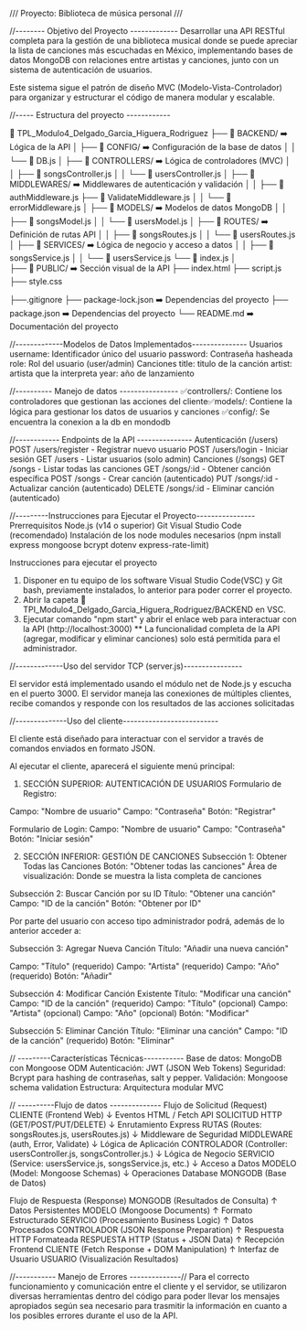 /// Proyecto: Biblioteca de música personal ///

//--------  Objetivo del Proyecto  -------------
Desarrollar una API RESTful completa para la gestión de una biblioteca musical donde se puede apreciar la lista de canciones más escuchadas en México, implementando bases de datos MongoDB con relaciones entre artistas y canciones, junto con un sistema de autenticación de usuarios.

Este sistema sigue el patrón de diseño MVC (Modelo-Vista-Controlador) para organizar y estructurar el código de manera modular y escalable. 

//-----  Estructura del proyecto ------------

📂 TPL_Modulo4_Delgado_Garcia_Higuera_Rodriguez
├── 📂 BACKEND/              ➡️ Lógica de la API
│   ├── 📂 CONFIG/           ➡️ Configuración de la base de datos
│   │   └── 📃 DB.js
│   ├── 📂 CONTROLLERS/      ➡️ Lógica de controladores (MVC)
│   │   ├── 📃 songsController.js
│   │   └── 📃 usersController.js
│   ├── 📂 MIDDLEWARES/      ➡️ Middlewares de autenticación y validación
│   │   ├── 📃 authMiddleware.js
        ├── 📃 ValidateMiddleware.js
│   │   └── 📃 errorMiddleware.js
│   ├── 📂 MODELS/           ➡️ Modelos de datos MongoDB
│   │   ├── 📃 songsModel.js
│   │   └── 📃 usersModel.js
│   ├── 📂 ROUTES/           ➡️ Definición de rutas API
│   │   ├── 📃 songsRoutes.js
│   │   └── 📃 usersRoutes.js
│   ├── 📂 SERVICES/         ➡️ Lógica de negocio y acceso a datos
│   │   ├── 📃 songsService.js
│   │   └── 📃 usersService.js
        └── 📃 index.js 
│           
├── 📂 PUBLIC/               ➡️ Sección visual de la API
    ├── ​​index.html
    ├── ​​script.js
    ├── ​​style.css

├──.gitignore
├── ​​package-lock.json ​➡️​ Dependencias del proyecto
├── ​​package.json ​➡️​ Dependencias del proyecto
└── ​​README.md ➡️​ Documentación del proyecto

//-------------Modelos de Datos Implementados---------------
Usuarios
username: Identificador único del usuario
password: Contraseña hasheada
role: Rol del usuario (user/admin)
Canciones
title: titulo de la canción
artist: artista que la interpreta
year: año de lanzamiento

//---------- ​Manejo de datos​​​ ----------------
✅​controllers/: Contiene los controladores que gestionan las acciones del cliente 
​​​✅​models/: Contiene la lógica para gestionar los datos de usuarios y canciones
​​​✅​config/: Se encuentra la conexion a la db en mondodb

//------------  Endpoints de la API ---------------
Autenticación (/users)
POST /users/register - Registrar nuevo usuario
POST /users/login - Iniciar sesión
GET /users - Listar usuarios (solo admin)
Canciones (/songs)
GET /songs - Listar todas las canciones
GET /songs/:id - Obtener canción específica
POST /songs - Crear canción (autenticado)
PUT /songs/:id - Actualizar canción (autenticado)
DELETE /songs/:id - Eliminar canción (autenticado)


//---------Instrucciones para Ejecutar el Proyecto----------------
Prerrequisitos
Node.js (v14 o superior)
Git
Visual Studio Code (recomendado)
Instalación de los node modules necesarios (npm install express mongoose bcrypt dotenv express-rate-limit)

Instrucciones para ejecutar el proyecto​​​
1. Disponer en tu equipo de los software Visual Studio Code(VSC) y Git bash, previamente instalados, lo anterior para poder correr el proyecto.
2. Abrir la capeta 📂 TPI_Modulo4_Delgado_Garcia_Higuera_Rodriguez/BACKEND en VSC.
3. Ejecutar comando "npm start" y abrir el enlace web para interactuar con la API (http://localhost:3000)
** La funcionalidad completa de la API (agregar, modificar y eliminar canciones) solo está permitida para el administrador. 


//-------------Uso del servidor TCP (server.js)----------------

El servidor está implementado usando el módulo net de Node.js y escucha en el puerto 3000. El servidor maneja las conexiones de múltiples clientes, recibe comandos y responde con los resultados de las acciones solicitadas

//--------------Uso del cliente--------------------------

El cliente está diseñado para interactuar con el servidor a través de comandos enviados en formato JSON.

Al ejecutar el cliente, aparecerá el siguiente menú principal:

1. SECCIÓN SUPERIOR: AUTENTICACIÓN DE USUARIOS
Formulario de Registro:

Campo: "Nombre de usuario"
Campo: "Contraseña"
Botón: "Registrar"

Formulario de Login:
Campo: "Nombre de usuario"
Campo: "Contraseña"
Botón: "Iniciar sesión"

2. SECCIÓN INFERIOR: GESTIÓN DE CANCIONES 
Subsección 1: Obtener Todas las Canciones
Botón: "Obtener todas las canciones"
Área de visualización: Donde se muestra la lista completa de canciones

Subsección 2: Buscar Canción por su ID
Título: "Obtener una canción"
Campo: "ID de la canción"
Botón: "Obtener por ID"

Por parte del usuario con acceso tipo administrador podrá, además de lo anterior acceder a:

Subsección 3: Agregar Nueva Canción
Título: "Añadir una nueva canción"

Campo: "Título" (requerido)
Campo: "Artista" (requerido)
Campo: "Año" (requerido)
Botón: "Añadir"

Subsección 4: Modificar Canción Existente
Título: "Modificar una canción"
Campo: "ID de la canción" (requerido)
Campo: "Título" (opcional)
Campo: "Artista" (opcional)
Campo: "Año" (opcional)
Botón: "Modificar"

Subsección 5: Eliminar Canción
Título: "Eliminar una canción"
Campo: "ID de la canción" (requerido)
Botón: "Eliminar"

// ---------Características Técnicas-----------
Base de datos: MongoDB con Mongoose ODM
Autenticación: JWT (JSON Web Tokens)
Seguridad: Bcrypt para hashing de contraseñas, salt y pepper.
Validación: Mongoose schema validation
Estructura: Arquitectura modular MVC


// ----------Flujo de datos --------------
Flujo de Solicitud (Request)
CLIENTE (Frontend Web) 
    ↓ Eventos HTML / Fetch API
 SOLICITUD HTTP (GET/POST/PUT/DELETE)
    ↓ Enrutamiento Express
RUTAS (Routes: songsRoutes.js, usersRoutes.js)
    ↓ Middleware de Seguridad
MIDDLEWARE (auth, Error, Validate)
    ↓ Lógica de Aplicación
 CONTROLADOR (Controller: usersController.js, songsController.js.)
    ↓ Lógica de Negocio
SERVICIO (Service: usersService.js, songsService.js, etc.)
    ↓ Acceso a Datos
MODELO (Model: Mongoose Schemas)
    ↓ Operaciones Database
MONGODB (Base de Datos)

Flujo de Respuesta (Response)
MONGODB (Resultados de Consulta)
    ↑ Datos Persistentes
MODELO (Mongoose Documents)
    ↑ Formato Estructurado
 SERVICIO (Procesamiento Business Logic)
    ↑ Datos Procesados
 CONTROLADOR (JSON Response Preparation)
    ↑ Respuesta HTTP Formateada
RESPUESTA HTTP (Status + JSON Data)
    ↑ Recepción Frontend
 CLIENTE (Fetch Response + DOM Manipulation)
    ↑ Interfaz de Usuario
USUARIO (Visualización Resultados)


//----------- ​Manejo de Errores --------------//
Para el correcto funcionamiento y comunicación entre el cliente y el servidor, se utilizaron diversas herramientas dentro del código para poder llevar los mensajes apropiados según sea necesario para trasmitir la información en cuanto a los posibles errores durante el uso de la API.